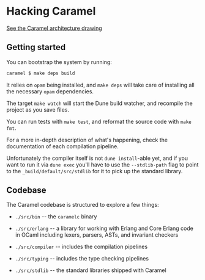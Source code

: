 # Hacking Caramel

[See the Caramel architecture drawing](./docs/caramel_arch.jpg)

## Getting started

You can bootstrap the system by running:

```sh
caramel $ make deps build
```

It relies on `opam` being installed, and `make deps` will take care of
installing all the necessary `opam` dependencies.

The target `make watch` will start the Dune build watcher, and recompile the
project as you save files.

You can run tests with `make test`, and reformat the source code with `make
fmt`.

For a more in-depth description of what's happening, check the documentation of each compilation pipeline.

Unfortunately the compiler itself is not `dune install`-able yet, and if you
want to run it via `dune exec` you'll have to use the `--stdlib-path` flag to
point to the `_build/default/src/stdlib` for it to pick up the standard
library.

## Codebase

The Caramel codebase is structured to explore a few things:

* `./src/bin` -- the `caramelc` binary

* `./src/erlang` -- a library for working with Erlang and Core Erlang code in
  OCaml including lexers, parsers, ASTs, and invariant checkers

* `./src/compiler` -- includes the compilation pipelines

* `./src/typing` -- includes the type checking pipelines 

* `./src/stdlib` -- the standard libraries shipped with Caramel


